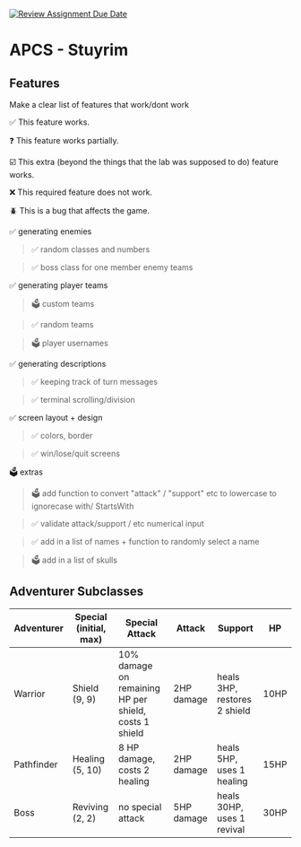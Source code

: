 [![Review Assignment Due Date](https://classroom.github.com/assets/deadline-readme-button-22041afd0340ce965d47ae6ef1cefeee28c7c493a6346c4f15d667ab976d596c.svg)](https://classroom.github.com/a/KprAwj1n)
# APCS - Stuyrim

## Features

Make a clear list of features that work/dont work

:white_check_mark: This feature works.

:question: This feature works partially.

:ballot_box_with_check: This extra (beyond the things that the lab was supposed to do) feature works.

:x: This required feature does not work.

:beetle: This is a bug that affects the game.

:white_check_mark: generating enemies

> :white_check_mark: random classes and numbers

> :white_check_mark: boss class for one member enemy teams

:white_check_mark: generating player teams

> :ballot_box: custom teams

> :white_check_mark: random teams

> :ballot_box: player usernames

:white_check_mark: generating descriptions

> :white_check_mark: keeping track of turn messages

> :white_check_mark: terminal scrolling/division

:white_check_mark: screen layout + design

> :white_check_mark: colors, border

> :white_check_mark: win/lose/quit screens



:ballot_box: extras

> :ballot_box: add function to convert "attack" / "support" etc to lowercase to ignorecase with/ StartsWith

> :white_check_mark: validate attack/support / etc numerical input

> :white_check_mark: add in a list of names + function to randomly select a name

> :ballot_box: add in a list of skulls

## Adventurer Subclasses

Adventurer | Special (initial, max) | Special Attack | Attack | Support | HP
--- | --- | --- | --- | --- | ---
Warrior | Shield (9, 9) | 10% damage on remaining HP per shield, costs 1 shield | 2HP damage | heals 3HP, restores 2 shield | 10HP
Pathfinder | Healing (5, 10) | 8 HP damage, costs 2 healing | 2HP damage | heals 5HP, uses 1 healing | 15HP
Boss | Reviving (2, 2) | no special attack | 5HP damage | heals 30HP, uses 1 revival | 30HP
